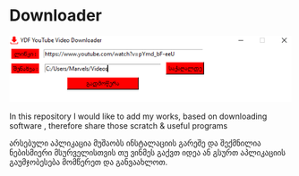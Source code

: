 # Downloader
<img src="/example.png" alt="Creativity"/>

In this repository I would like to add my  works, based on downloading software , therefore  share those scratch &amp; useful programs 

არსებული აპლიკაცია მუშაობს ინსტალაციის გარეშე
და შექმნილია ნებისმიერი მსურველისთვის
თუ ვინმეს გაქვთ იდეა ან გსურთ აპლიკაციის გაუმჯობესება მომწერეთ და განვაახლოთ.


